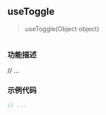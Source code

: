 ## useToggle

> useToggle(Object object)

```ts
```

### 功能描述

// ...

### 示例代码

<demo></demo> 

<script lang="ts" setup>
  import Demo from './demo.vue'
</script>

```js
// ...
```